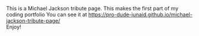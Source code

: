 This is a Michael Jackson tribute page.
This makes the first part of my coding portfolio
You can see it at https://pro-dude-junaid.github.io/michael-jackson-tribute-page/  
Enjoy!
